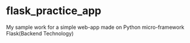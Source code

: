 # flask_practice_app
My sample work for a simple web-app made on Python micro-framework Flask(Backend Technology)
